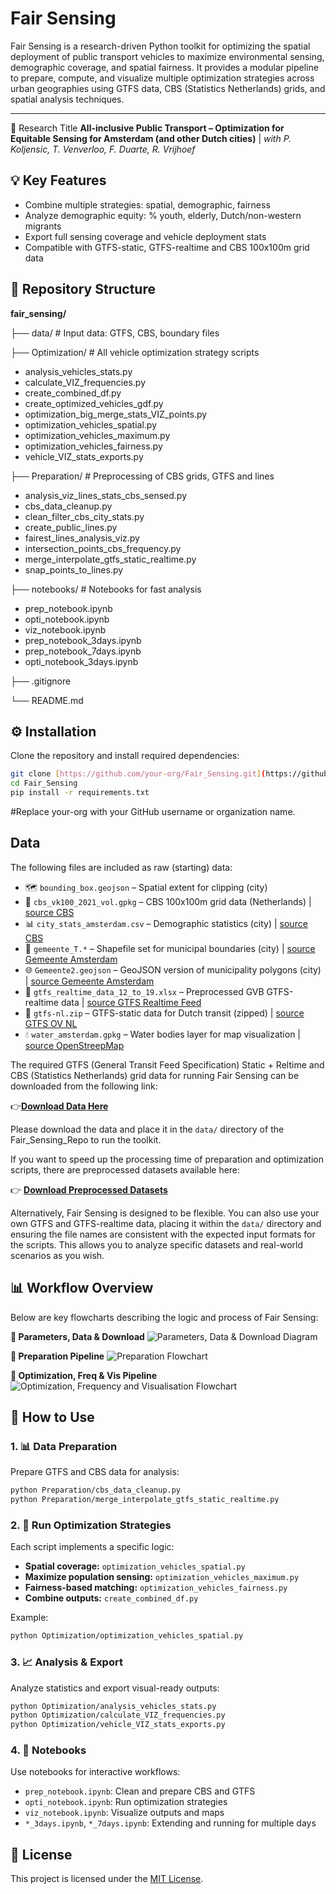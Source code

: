 # Fair Sensing

Fair Sensing is a research-driven Python toolkit for optimizing the spatial deployment of public transport vehicles to maximize environmental sensing, demographic coverage, and spatial fairness. It provides a modular pipeline to prepare, compute, and visualize multiple optimization strategies across urban geographies using GTFS data, CBS (Statistics Netherlands) grids, and spatial analysis techniques.

---

📄 Research Title   **All-inclusive Public Transport – Optimization for Equitable Sensing for Amsterdam (and other Dutch cities)**  | *with P. Koljensic, T. Venverloo, F. Duarte, R. Vrijhoef*



## 💡 Key Features

-   Combine multiple strategies: spatial, demographic, fairness
-   Analyze demographic equity: % youth, elderly, Dutch/non-western migrants
-   Export full sensing coverage and vehicle deployment stats
-   Compatible with GTFS-static, GTFS-realtime and CBS 100x100m grid data

## 📁 Repository Structure

**fair_sensing/**

├── data/                        # Input data: GTFS, CBS, boundary files

├── Optimization/               # All vehicle optimization strategy scripts
  - analysis_vehicles_stats.py
  - calculate_VIZ_frequencies.py
  - create_combined_df.py
  - create_optimized_vehicles_gdf.py
  - optimization_big_merge_stats_VIZ_points.py
  - optimization_vehicles_spatial.py
  - optimization_vehicles_maximum.py
  - optimization_vehicles_fairness.py
  - vehicle_VIZ_stats_exports.py

├── Preparation/                # Preprocessing of CBS grids, GTFS and lines
  - analysis_viz_lines_stats_cbs_sensed.py
  - cbs_data_cleanup.py
  - clean_filter_cbs_city_stats.py
  - create_public_lines.py
  - fairest_lines_analysis_viz.py
  - intersection_points_cbs_frequency.py
  - merge_interpolate_gtfs_static_realtime.py
  - snap_points_to_lines.py

├── notebooks/                  # Notebooks for fast analysis
  - prep_notebook.ipynb
  - opti_notebook.ipynb
  - viz_notebook.ipynb
  - prep_notebook_3days.ipynb
  - prep_notebook_7days.ipynb
  - opti_notebook_3days.ipynb

├── .gitignore

└── README.md

## ⚙️ Installation

Clone the repository and install required dependencies:

```bash
git clone [https://github.com/your-org/Fair_Sensing.git](https://github.com/your-org/Fair_Sensing.git)
cd Fair_Sensing
pip install -r requirements.txt
`````
#Replace your-org with your GitHub username or organization name.

## Data

The following files are included as raw (starting) data:

- 🗺️ `bounding_box.geojson` – Spatial extent for clipping (city) 
- 🧱 `cbs_vk100_2021_vol.gpkg` – CBS 100x100m grid data (Netherlands) | [source CBS](https://www.cbs.nl/nl-nl/longread/diversen/2022/statistische-gegevens-per-vierkant-2021-2020-2019)
- 📊 `city_stats_amsterdam.csv` – Demographic statistics (city) | [source CBS](https://www.cbs.nl/nl-nl/longread/diversen/2022/statistische-gegevens-per-vierkant-2021-2020-2019)
- 🧭 `gemeente_T.*` – Shapefile set for municipal boundaries (city) | [source Gemeente Amsterdam](https://maps.amsterdam.nl/open_geodata/)
- 🌐 `Gemeente2.geojson` – GeoJSON version of municipality polygons (city) | [source Gemeente Amsterdam](https://maps.amsterdam.nl/open_geodata/)
- 🚋 `gtfs_realtime_data_12_to_19.xlsx` – Preprocessed GVB GTFS-realtime data | [source GTFS Realtime Feed](https://developers.google.com/transit/gtfs-realtime)
- 🚌 `gtfs-nl.zip` – GTFS-static data for Dutch transit (zipped) |  [source GTFS OV NL](https://gtfs.ovapi.nl/)
- 💧 `water_amsterdam.gpkg` – Water bodies layer for map visualization | [source OpenStreepMap](https://www.openstreetmap.org/)

The required GTFS (General Transit Feed Specification) Static + Reltime and CBS (Statistics Netherlands) grid data for running Fair Sensing can be downloaded from the following link:

👉[**Download Data Here**](https://drive.google.com/drive/folders/1fw-R5vkeoFkxOWzpoEpzCw2sKcKDJV6D?usp=drive_link)

Please download the data and place it in the `data/` directory of the Fair_Sensing_Repo to run the toolkit.

If you want to speed up the processing time of preparation and optimization scripts, there are preprocessed datasets available here:

👉 [**Download Preprocessed Datasets**](https://drive.google.com/drive/folders/1bclSHPW3tyJIaa-wzkbg9RF1gmw9vXaF?usp=sharing)

Alternatively, Fair Sensing is designed to be flexible. You can also use your own GTFS and GTFS-realtime data, placing it within the `data/` directory and ensuring the file names are consistent with the expected input formats for the scripts. This allows you to analyze specific datasets and real-world scenarios as you wish.

## 📊 Workflow Overview

Below are key flowcharts describing the logic and process of Fair Sensing:

**🧹 Parameters, Data & Download**
![Parameters, Data & Download Diagram](images/parameters_data_download_diagram.png)

**🧹 Preparation Pipeline**
![Preparation Flowchart](images/prep_flowchart.png)

**🚦 Optimization, Freq & Vis Pipeline**
![Optimization, Frequency and Visualisation Flowchart](images/opti_viz_freq_flowchart.png)

## 🚀 How to Use

### 1. 📊 Data Preparation  
Prepare GTFS and CBS data for analysis:

```bash
python Preparation/cbs_data_cleanup.py
python Preparation/merge_interpolate_gtfs_static_realtime.py
`````

### 2. 🧠 Run Optimization Strategies

Each script implements a specific logic:

-   **Spatial coverage:** `optimization_vehicles_spatial.py`
-   **Maximize population sensing:** `optimization_vehicles_maximum.py`
-   **Fairness-based matching:** `optimization_vehicles_fairness.py`
-   **Combine outputs:** `create_combined_df.py`

Example:

```bash
python Optimization/optimization_vehicles_spatial.py
`````

### 3. 📈 Analysis & Export

Analyze statistics and export visual-ready outputs:

```bash
python Optimization/analysis_vehicles_stats.py
python Optimization/calculate_VIZ_frequencies.py
python Optimization/vehicle_VIZ_stats_exports.py
`````

### 4. 🧪 Notebooks

Use notebooks for interactive workflows:

-   `prep_notebook.ipynb`: Clean and prepare CBS and GTFS
-   `opti_notebook.ipynb`: Run optimization strategies
-   `viz_notebook.ipynb`: Visualize outputs and maps
-   `*_3days.ipynb`, `*_7days.ipynb`: Extending and running for multiple days

## 📄 License

This project is licensed under the [MIT License](https://opensource.org/licenses/MIT).
